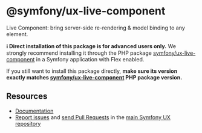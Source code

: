 # @symfony/ux-live-component

Live Component: bring server-side re-rendering & model binding to any element.

**ℹ️ Direct installation of this package is for advanced users only.** We strongly recommend installing it through the PHP package [symfony/ux-live-component](https://packagist.org/packages/symfony/ux-live-component) in a Symfony application with Flex enabled.

If you still want to install this package directly, **make sure its version exactly matches [symfony/ux-live-component](https://packagist.org/packages/symfony/ux-live-component) PHP package version.**

## Resources

-   [Documentation](https://symfony.com/bundles/ux-live-component/current/index.html)
-   [Report issues](https://github.com/symfony/ux/issues) and
    [send Pull Requests](https://github.com/symfony/ux/pulls)
    in the [main Symfony UX repository](https://github.com/symfony/ux)
